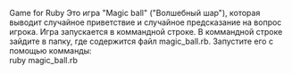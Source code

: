 Game for Ruby
Это игра "Magic ball" ("Волшебный шар"), которая выводит случайное приветствие и случайное предсказание на вопрос игрока.
Игра запускается в коммандной строке. В коммандной строке зайдите в папку, где содержится файл magic_ball.rb. Запустите его с помощью комманды:   
ruby magic_ball.rb
